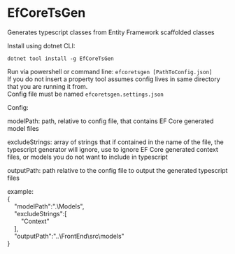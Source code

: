 # EfCoreTsGen
Generates typescript classes from Entity Framework scaffolded classes

Install using dotnet CLI:

`dotnet tool install -g EfCoreTsGen`

Run via powershell or command line: `efcoretsgen [PathToConfig.json]`<br/>
If you do not insert a property tool assumes config lives in same directory that you are running it from.<br/>
Config file must be named `efcoretsgen.settings.json` 

Config:

modelPath: path, relative to config file, that contains EF Core generated model files

excludeStrings: array of strings that if contained in the name of the file, the typescript generator will ignore, use to ignore EF Core generated context files, or models you do not want to include in typescript

outputPath: path relative to the config file to output the generated typescript files

example:<br/>
{<br/>
&nbsp;&nbsp;&nbsp;&nbsp;"modelPath":".\\Models",<br/>
&nbsp;&nbsp;&nbsp;&nbsp;"excludeStrings":[<br/>
&nbsp;&nbsp;&nbsp;&nbsp;&nbsp;&nbsp;&nbsp;&nbsp;"Context"<br/>
&nbsp;&nbsp;&nbsp;&nbsp;],<br/>
&nbsp;&nbsp;&nbsp;&nbsp;"outputPath":"..\\FrontEnd\\src\\models"<br/>
}
